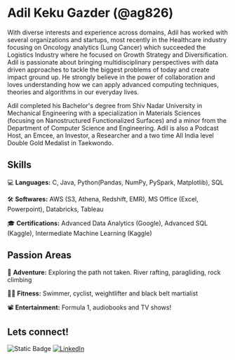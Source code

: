 # Adil Keku Gazder (@ag826)

With diverse interests and experience across domains, Adil has worked with several organizations and startups, most recently in the Healthcare industry focusing on Oncology analytics (Lung Cancer) which succeeded the Logistics Industry where he focused on Growth Strategy and Diversification. Adil is passionate about bringing multidisciplinary perspectives with data driven approaches to tackle the biggest problems of today and create impact ground up. He strongly believe in the power of collaboration and loves understanding how we can apply advanced computing techniques, theories and algorithms in our everyday lives.

Adil completed his Bachelor's degree from Shiv Nadar University in Mechanical Engineering with a specialization in Materials Sciences (focusing on Nanostructured Functionalized Surfaces) and a minor from the Department of Computer Science and Engineering. Adil is also a Podcast Host, an Emcee, an Investor, a Researcher and a two time All India level Double Gold Medalist in Taekwondo. 

## Skills
💻 **Languages:** C, Java, Python(Pandas, NumPy, PySpark, Matplotlib), SQL

🛠 **Softwares:** AWS (S3, Athena, Redshift, EMR), MS Office (Excel, Powerpoint), Databricks, Tableau

🎓 **Certifications:** Advanced Data Analytics (Google), Advanced SQL (Kaggle), Intermediate Machine Learning (Kaggle)

## Passion Areas
🌄 **Adventure:** Exploring the path not taken. River rafting, paragliding, rock climbing

🏊‍♂️ **Fitness:** Swimmer, cyclist, weightlifter and black belt martialist

📽 **Entertainment:** Formula 1, audiobooks and TV shows!

## Lets connect!
![Static Badge](https://img.shields.io/badge/Gmail-%23d3d3d3?style=for-the-badge&logo=gmail&logoColor=red&labelColor=e6e6e6&color=e6e6e6&link=(mailto%3AYourEmail%40gmail.com))
[![LinkedIn](https://img.shields.io/badge/LinkedIn-0077B5?style=for-the-badge&logo=linkedin&logoColor=white)](https://www.linkedin.com/in/adilgazder/)

